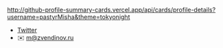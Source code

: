 http://github-profile-summary-cards.vercel.app/api/cards/profile-details?username=pastyrMisha&theme=tokyonight

- [Twitter](https://twitter.com/pastyrMisha)
- ✉️ [m@zvendinov.ru](mailto:m@zvendinov.ru)


